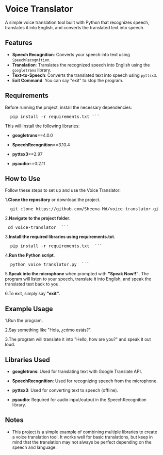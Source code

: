 # Voice Translator

A simple voice translation tool built with Python that recognizes speech, translates it into English, and converts the translated text into speech.

## Features
- **Speech Recognition**: Converts your speech into text using `SpeechRecognition`.
- **Translation**: Translates the recognized speech into English using the `googletrans` library.
- **Text-to-Speech**: Converts the translated text into speech using `pyttsx3`.
- **Exit Command**: You can say "exit" to stop the program.

## Requirements

Before running the project, install the necessary dependencies:


 <pre>  pip install -r requirements.txt ``` </pre>

This will install the following libraries:

- **googletrans**==4.0.0

- **SpeechRecognition**==3.10.4

- **pyttsx3**==2.97

- **pyaudio**==0.2.11



## How to Use

Follow these steps to set up and use the Voice Translator:

1.**Clone the repository** or download the project.

 <pre>  git clone https://github.com/Sheema-Md/voice-translator.git  ``` </pre>

2.**Navigate to the project folder**.

 <pre> cd voice-translator  ``` </pre>

3.**Install the required libraries using requirements.txt**.

 <pre>  pip install -r requirements.txt  ``` </pre>

4.**Run the Python script**.

 <pre>  python voice_translator.py  ``` </pre>

5.**Speak into the microphone** when prompted with **"Speak Now!!"**. The program will listen to your speech, translate it into English, and speak the translated text back to you.

6.To exit, simply say **"exit"**.

## Example Usage

1.Run the program.

2.Say something like "Hola, ¿cómo estás?".

3.The program will translate it into "Hello, how are you?" and speak it out loud.

## Libraries Used

- **googletrans**: Used for translating text with Google Translate API.

- **SpeechRecognition**: Used for recognizing speech from the microphone.

- **pyttsx3**: Used for converting text to speech (offline).

- **pyaudio**: Required for audio input/output in the SpeechRecognition library.

## Notes

- This project is a simple example of combining multiple libraries to create a voice translation tool. It works well for basic translations, but keep in mind that the translation may not always be perfect depending on the speech and language.
